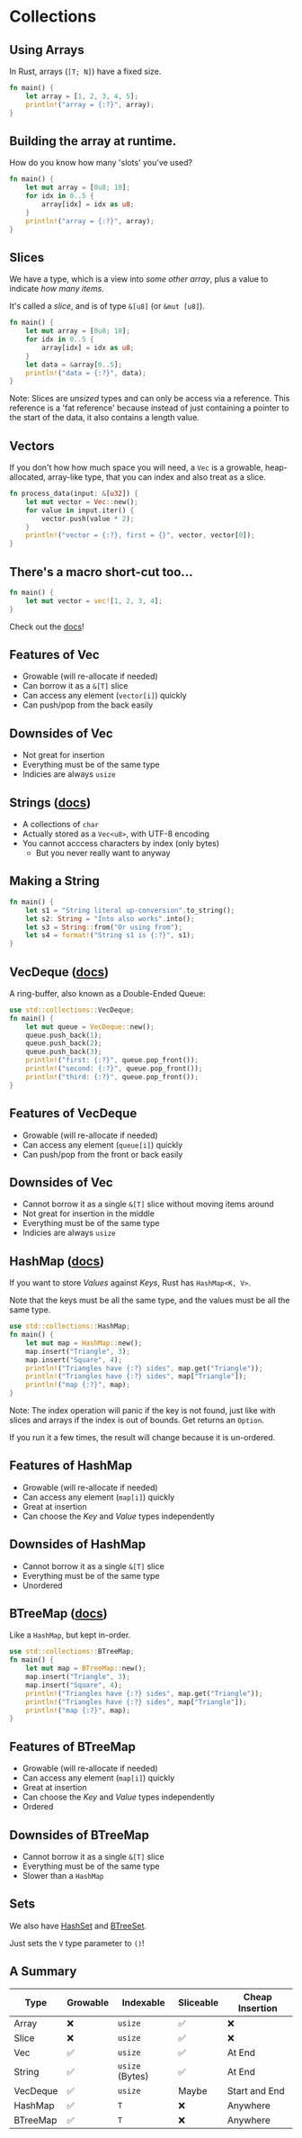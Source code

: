 # Collections

## Using Arrays

In Rust, arrays (`[T; N]`) have a fixed size.

```rust []
fn main() {
    let array = [1, 2, 3, 4, 5];
    println!("array = {:?}", array);
}
```

## Building the array at runtime.

How do you know how many 'slots' you've used?

```rust []
fn main() {
    let mut array = [0u8; 10];
    for idx in 0..5 {
        array[idx] = idx as u8;
    }
    println!("array = {:?}", array);
}
```

## Slices

We have a type, which is a view into *some other array*, plus a value to indicate *how many items*.

It's called a *slice*, and is of type `&[u8]` (or `&mut [u8]`).

```rust [1-8|6]
fn main() {
    let mut array = [0u8; 10];
    for idx in 0..5 {
        array[idx] = idx as u8;
    }
    let data = &array[0..5];
    println!("data = {:?}", data);
}
```

Note:
Slices are *unsized* types and can only be access via a reference. This reference is a 'fat reference' because instead of just containing a pointer to the start of the data, it also contains a length value.

## Vectors

If you don't how how much space you will need, a `Vec` is a growable, heap-allocated, array-like type, that you can index and also treat as a slice.

```rust []
fn process_data(input: &[u32]) {
    let mut vector = Vec::new();
    for value in input.iter() {
        vector.push(value * 2);
    }
    println!("vector = {:?}, first = {}", vector, vector[0]);
}
```

## There's a macro short-cut too...

```rust
fn main() {
    let mut vector = vec![1, 2, 3, 4];
}
```

Check out the [docs](https://doc.rust-lang.org/std/vec/struct.Vec.html)!

## Features of Vec

* Growable (will re-allocate if needed)
* Can borrow it as a `&[T]` slice
* Can access any element (`vector[i]`) quickly
* Can push/pop from the back easily

## Downsides of Vec

* Not great for insertion
* Everything must be of the same type
* Indicies are always `usize`

## Strings ([docs](https://doc.rust-lang.org/std/string/struct.String.html))

* A collections of `char`
* Actually stored as a `Vec<u8>`, with UTF-8 encoding
* You cannot acccess characters by index (only bytes)
  * But you never really want to anyway

## Making a String

```rust
fn main() {
    let s1 = "String literal up-conversion".to_string();
    let s2: String = "Into also works".into();
    let s3 = String::from("Or using from");
    let s4 = format!("String s1 is {:?}", s1);
}
```

## VecDeque ([docs](https://doc.rust-lang.org/std/collections/struct.VecDeque.html))

A ring-buffer, also known as a Double-Ended Queue:

```rust []
use std::collections::VecDeque;
fn main() {
    let mut queue = VecDeque::new();
    queue.push_back(1);
    queue.push_back(2);
    queue.push_back(3);
    println!("first: {:?}", queue.pop_front());
    println!("second: {:?}", queue.pop_front());
    println!("third: {:?}", queue.pop_front());
}
```

## Features of VecDeque

* Growable (will re-allocate if needed)
* Can access any element (`queue[i]`) quickly
* Can push/pop from the front or back easily

## Downsides of Vec

* Cannot borrow it as a single `&[T]` slice without moving items around
* Not great for insertion in the middle
* Everything must be of the same type
* Indicies are always `usize`

## HashMap ([docs](https://doc.rust-lang.org/std/collections/struct.HashMap.html))

If you want to store *Values* against *Keys*, Rust has `HashMap<K, V>`.

Note that the keys must be all the same type, and the values must be all the same type.

```rust
use std::collections::HashMap;
fn main() {
    let mut map = HashMap::new();
    map.insert("Triangle", 3);
    map.insert("Square", 4);
    println!("Triangles have {:?} sides", map.get("Triangle"));
    println!("Triangles have {:?} sides", map["Triangle"]);
    println!("map {:?}", map);
}
```

Note:
The index operation will panic if the key is not found, just like with slices and arrays if the index is out of bounds. Get returns an `Option`.

If you run it a few times, the result will change because it is un-ordered.

## Features of HashMap

* Growable (will re-allocate if needed)
* Can access any element (`map[i]`) quickly
* Great at insertion
* Can choose the *Key* and *Value* types independently

## Downsides of HashMap

* Cannot borrow it as a single `&[T]` slice
* Everything must be of the same type
* Unordered

## BTreeMap ([docs](https://doc.rust-lang.org/std/collections/struct.BTreeMap.html))

Like a `HashMap`, but kept in-order.

```rust
use std::collections::BTreeMap;
fn main() {
    let mut map = BTreeMap::new();
    map.insert("Triangle", 3);
    map.insert("Square", 4);
    println!("Triangles have {:?} sides", map.get("Triangle"));
    println!("Triangles have {:?} sides", map["Triangle"]);
    println!("map {:?}", map);
}
```

## Features of BTreeMap

* Growable (will re-allocate if needed)
* Can access any element (`map[i]`) quickly
* Great at insertion
* Can choose the *Key* and *Value* types independently
* Ordered

## Downsides of BTreeMap

* Cannot borrow it as a single `&[T]` slice
* Everything must be of the same type
* Slower than a `HashMap`

## Sets

We also have [HashSet](https://doc.rust-lang.org/std/collections/struct.HashSet.html) and [BTreeSet](https://doc.rust-lang.org/std/collections/struct.BTreeSet.html).

Just sets the `V` type parameter to `()`!

## A Summary

| Type     | Growable | Indexable       | Sliceable | Cheap Insertion |
| -------- | -------- | --------------- | --------- | --------------- |
| Array    | ❌        | `usize`         | ✅         | ❌               |
| Slice    | ❌        | `usize`         | ✅         | ❌               |
| Vec      | ✅        | `usize`         | ✅         | At End          |
| String   | ✅        | `usize` (Bytes) | ✅         | At End          |
| VecDeque | ✅        | `usize`         | Maybe     | Start and End   |
| HashMap  | ✅        | `T`             | ❌         | Anywhere        |
| BTreeMap | ✅        | `T`             | ❌         | Anywhere        |
